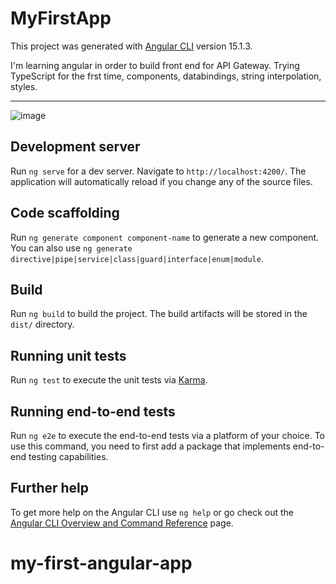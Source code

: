 # MyFirstApp

This project was generated with [Angular CLI](https://github.com/angular/angular-cli) version 15.1.3.

I'm learning angular in order to build front end for API Gateway.
Trying TypeScript for the frst time, components, databindings, string interpolation, styles.

---

![image](https://user-images.githubusercontent.com/21973971/216782225-b6107f1b-355f-4b72-9867-0c730d478254.png)


## Development server

Run `ng serve` for a dev server. Navigate to `http://localhost:4200/`. The application will automatically reload if you change any of the source files.

## Code scaffolding

Run `ng generate component component-name` to generate a new component. You can also use `ng generate directive|pipe|service|class|guard|interface|enum|module`.

## Build

Run `ng build` to build the project. The build artifacts will be stored in the `dist/` directory.

## Running unit tests

Run `ng test` to execute the unit tests via [Karma](https://karma-runner.github.io).

## Running end-to-end tests

Run `ng e2e` to execute the end-to-end tests via a platform of your choice. To use this command, you need to first add a package that implements end-to-end testing capabilities.

## Further help

To get more help on the Angular CLI use `ng help` or go check out the [Angular CLI Overview and Command Reference](https://angular.io/cli) page.
# my-first-angular-app

